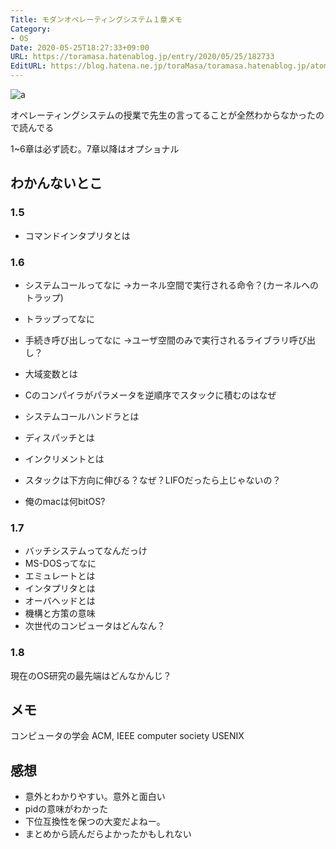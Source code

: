 ```yaml
---
Title: モダンオペレーティングシステム１章メモ
Category:
- OS
Date: 2020-05-25T18:27:33+09:00
URL: https://toramasa.hatenablog.jp/entry/2020/05/25/182733
EditURL: https://blog.hatena.ne.jp/toraMasa/toramasa.hatenablog.jp/atom/entry/26006613573736435
---
```


![a](https://m.media-amazon.com/images/I/514KKQND48L._AC_UL320_.jpg)

オペレーティングシステムの授業で先生の言ってることが全然わからなかったので読んでる

1~6章は必ず読む。7章以降はオプショナル

## わかんないとこ
### 1.5
- コマンドインタプリタとは

### 1.6
- システムコールってなに
→カーネル空間で実行される命令？(カーネルへのトラップ)

- トラップってなに
- 手続き呼び出しってなに
→ユーザ空間のみで実行されるライブラリ呼び出し？

- 大域変数とは
- Cのコンパイラがパラメータを逆順序でスタックに積むのはなぜ
- システムコールハンドラとは
- ディスパッチとは
- インクリメントとは
- スタックは下方向に伸びる？なぜ？LIFOだったら上じゃないの？
- 俺のmacは何bitOS?

### 1.7
- バッチシステムってなんだっけ
- MS-DOSってなに
- エミュレートとは
- インタプリタとは
- オーバヘッドとは
- 機構と方策の意味
- 次世代のコンピュータはどんなん？

### 1.8
現在のOS研究の最先端はどんなかんじ？

## メモ
コンピュータの学会 ACM, IEEE computer society USENIX

## 感想
- 意外とわかりやすい。意外と面白い
- pidの意味がわかった
- 下位互換性を保つの大変だよねー。
- まとめから読んだらよかったかもしれない
